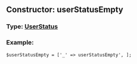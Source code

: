 ## Constructor: userStatusEmpty  




### Type: [UserStatus](../types/UserStatus.md)


### Example:

```
$userStatusEmpty = ['_' => userStatusEmpty', ];
```